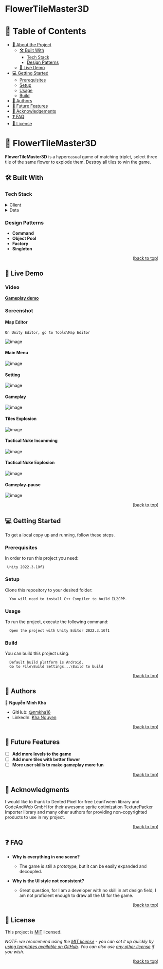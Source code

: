 # FlowerTileMaster3D

<!-- TABLE OF CONTENTS -->

# 📗 Table of Contents

- [📖 About the Project](#about-project)
  - [🛠 Built With](#built-with)
    - [Tech Stack](#tech-stack)
    - [Design Patterns](#design-patterns)
  - [🚀 Live Demo](#live-demo)
- [💻 Getting Started](#getting-started)
  - [Prerequisites](#prerequisites)
  - [Setup](#setup)
  - [Usage](#usage)
  - [Build](#build)
- [👥 Authors](#authors)
- [🔭 Future Features](#future-features)
- [🙏 Acknowledgements](#acknowledgements)
- [❓ FAQ](#faq)
- [📝 License](#license)

<!-- PROJECT DESCRIPTION -->

# 📖 FlowerTileMaster3D <a name="about-project"></a>

**FlowerTileMaster3D** is a hypercasual game of matching triplet, select three tile of the same flower to explode them. Destroy all tiles to win the game.

## 🛠 Built With <a name="built-with"></a>

### Tech Stack <a name="tech-stack"></a>

<details>
  <summary>Client</summary>
  <ul>
    <li>C#</li>
    <li><a href="https://unity.com/">Unity Engine</a></li>
    <li>Shader</li>
  </ul>
</details>

<details>
<summary>Data</summary>
  <ul>
    <li>Json</li>
    <li>Scriptable Object</li>
  </ul>
</details>

<!-- Features -->

### Design Patterns <a name="design-patterns"></a>

- **Command**
- **Object Pool**
- **Factory**
- **Singleton**

<p align="right">(<a href="#readme-top">back to top</a>)</p>

<!-- LIVE DEMO -->

## 🚀 Live Demo <a name="live-demo"></a>

### Video
**[Gameplay demo](https://youtu.be/-EQ537rt6mI)**

### Screenshot

#### Map Editor

```
On Unity Editor, go to Tools\Map Editor
```

![image](https://github.com/nmkha16/TileMasterTrip3D/assets/91834063/a9e1f72e-118c-4f9e-97cc-2fac611b61eb)


#### Main Menu

![image](https://github.com/nmkha16/TileMasterTrip3D/assets/91834063/b2a7ed04-0f57-4283-9b6b-d9becb05143d)

#### Setting

![image](https://github.com/nmkha16/TileMasterTrip3D/assets/91834063/d3b36465-afda-4b6b-adfb-9d2ac4e6d56f)

#### Gameplay

![image](https://github.com/nmkha16/TileMasterTrip3D/assets/91834063/de99b2fb-1850-42d5-a2d8-0544e113283f)

#### Tiles Explosion

![image](https://github.com/nmkha16/TileMasterTrip3D/assets/91834063/be6613a7-b654-419f-8836-d4060c63695f)

#### Tactical Nuke Incomming

![image](https://github.com/nmkha16/TileMasterTrip3D/assets/91834063/832aa170-a272-402e-92a3-8bd4ccab1224)

#### Tactical Nuke Explosion

![image](https://github.com/nmkha16/TileMasterTrip3D/assets/91834063/c83177c3-e608-42ec-b70e-471bf1f5e9a0)


#### Gameplay-pause

![image](https://github.com/nmkha16/TileMasterTrip3D/assets/91834063/317dca71-cce0-4f77-9111-3eef1d6d2877)


<p align="right">(<a href="#readme-top">back to top</a>)</p>

<!-- GETTING STARTED -->

## 💻 Getting Started <a name="getting-started"></a>

To get a local copy up and running, follow these steps.

### Prerequisites

In order to run this project you need:


```
 Unity 2022.3.10f1
```

### Setup

Clone this repository to your desired folder:


```
  You will need to install C++ Compiler to build IL2CPP.
```

### Usage

To run the project, execute the following command:

```
  Open the project with Unity Editor 2022.3.10f1
```

### Build

You can build this project using:

```
  Default build platform is Android.
  Go to File\Build Settings...\Build to build
```

<p align="right">(<a href="#readme-top">back to top</a>)</p>

<!-- AUTHORS -->

## 👥 Authors <a name="authors"></a>

👤 **Nguyễn Minh Kha**

- GitHub: [@nmkha16](https://github.com/nmkha16)
- LinkedIn: [Kha Nguyen](https://www.linkedin.com/in/nmkha16/)

<p align="right">(<a href="#readme-top">back to top</a>)</p>

<!-- FUTURE FEATURES -->

## 🔭 Future Features <a name="future-features"></a>

- [ ] **Add more levels to the game**
- [ ] **Add more tiles with better flower**
- [ ] **More user skills to make gameplay more fun**

<p align="right">(<a href="#readme-top">back to top</a>)</p>

<!-- ACKNOWLEDGEMENTS -->

## 🙏 Acknowledgments <a name="acknowledgements"></a>

I would like to thank to Dented Pixel for free LeanTween library and CodeAndWeb GmbH for their awesome sprite optimization TexturePacker Importer library and many other authors for providing non-copyrighted products to use in my project.

<p align="right">(<a href="#readme-top">back to top</a>)</p>

<!-- FAQ (optional) -->

## ❓ FAQ <a name="faq"></a>

- **Why is everything in one scene?**

  - The game is still a prototype, but it can be easily expanded and decoupled.

- **Why is the UI style not consistent?**

  - Great question, for I am a developer with no skill in art design field, I am not proficient enough to draw all the UI for the game.

<p align="right">(<a href="#readme-top">back to top</a>)</p>

<!-- LICENSE -->

## 📝 License <a name="license"></a>

This project is [MIT](./LICENSE) licensed.

_NOTE: we recommend using the [MIT license](https://choosealicense.com/licenses/mit/) - you can set it up quickly by [using templates available on GitHub](https://docs.github.com/en/communities/setting-up-your-project-for-healthy-contributions/adding-a-license-to-a-repository). You can also use [any other license](https://choosealicense.com/licenses/) if you wish._

<p align="right">(<a href="#readme-top">back to top</a>)</p>
